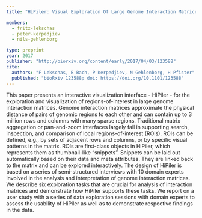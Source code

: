 ```yaml
---
title: "HiPiler: Visual Exploration Of Large Genome Interaction Matrices With Interactive Small Multiples"

members:
  - fritz-lekschas  
  - peter-kerpedjiev
  - nils-gehlenborg

type: preprint
year: 2017
publisher: "http://biorxiv.org/content/early/2017/04/03/123588"
cite:
  authors: "F Lekschas, B Bach, P Kerpedjiev, N Gehlenborg, H Pfister"
  published: "bioRxiv 123588; doi: https://doi.org/10.1101/123588"
---
```

This paper presents an interactive visualization interface - HiPiler - for the exploration and visualization of regions-of-interest in large genome interaction matrices. Genome interaction matrices approximate the physical distance of pairs of genomic regions to each other and can contain up to 3 million rows and columns with many sparse regions. Traditional matrix aggregation or pan-and-zoom interfaces largely fail in supporting search, inspection, and comparison of local regions-of-interest (ROIs). ROIs can be defined, e.g., by sets of adjacent rows and columns, or by specific visual patterns in the matrix. ROIs are first-class objects in HiPiler, which represents them as thumbnail-like “snippets”. Snippets can be laid out automatically based on their data and meta attributes. They are linked back to the matrix and can be explored interactively. The design of HiPiler is based on a series of semi-structured interviews with 10 domain experts involved in the analysis and interpretation of genome interaction matrices. We describe six exploration tasks that are crucial for analysis of interaction matrices and demonstrate how HiPiler supports these tasks. We report on a user study with a series of data exploration sessions with domain experts to assess the usability of HiPiler as well as to demonstrate respective findings in the data.